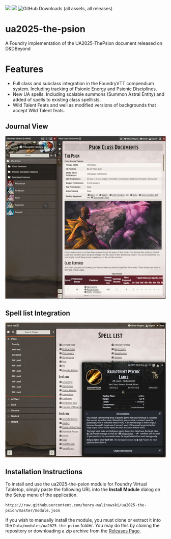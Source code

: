 ![](https://img.shields.io/badge/Foundry-v12-informational)
![](https://img.shields.io/badge/Foundry-v13-informational)
![GitHub Downloads (all assets, all releases)](https://img.shields.io/github/downloads/henry-malinowski/instant-range/total)

# ua2025-the-psion
A Foundry implementation of the UA2025-ThePsion document released on D&amp;DBeyond

# Features

* Full class and subclass integration in the FoundryVTT compendium system. Including tracking of Psionic Energy and Psionic Disciplines.
* New UA spells. Including scalable summons (Summon Astral Entity) and added of spells to existing class spelllists.
* Wild Talent Feats and well as modified versions of backgrounds that accept Wild Talent feats.

## Journal View
<img src="https://raw.githubusercontent.com/henry-malinowski/ua2025-the-psion/refs/heads/main/github-assets/example_1.png">

## Spell list Integration
<img src="https://raw.githubusercontent.com/henry-malinowski/ua2025-the-psion/refs/heads/main/github-assets/example_2.png">

## Installation Instructions

To install and use the ua2025-the-psion module for Foundry Virtual Tabletop, simply paste the following URL into the **Install Module** dialog on the Setup menu of the application.

`https://raw.githubusercontent.com/henry-malinowski/ua2025-the-psion/master/module.json`

If you wish to manually install the module, you must clone or extract it into the `Data/modules/ua2025-the-psion` folder. You may do this by cloning the repository or downloading a zip archive from the [Releases Page](https://github.com/henry-malinowski/ua2025-the-psion/releases).
